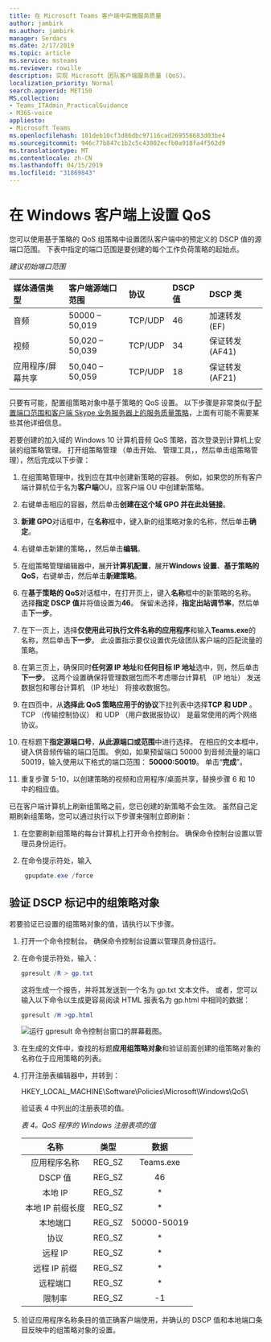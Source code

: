 ```yaml
---
title: 在 Microsoft Teams 客户端中实施服务质量
author: jambirk
ms.author: jambirk
manager: Serdars
ms.date: 2/17/2019
ms.topic: article
ms.service: msteams
ms.reviewer: rowille
description: 实现 Microsoft 团队客户端服务质量 (QoS)。
localization_priority: Normal
search.appverid: MET150
MS.collection:
- Teams_ITAdmin_PracticalGuidance
- M365-voice
appliesto:
- Microsoft Teams
ms.openlocfilehash: 101deb10cf3d86dbc97116cad269556683d03be4
ms.sourcegitcommit: 946c77b847c1b2c5c43802ecfb0a918fa4f562d9
ms.translationtype: MT
ms.contentlocale: zh-CN
ms.lasthandoff: 04/15/2019
ms.locfileid: "31869843"
---
```

# <a name="set-qos-on-windows-clients"></a>在 Windows 客户端上设置 QoS

您可以使用基于策略的 QoS 组策略中设置团队客户端中的预定义的 DSCP 值的源端口范围。 下表中指定的端口范围是要创建的每个工作负荷策略的起始点。

_建议初始端口范围_

媒体通信类型| 客户端源端口范围 |协议|DSCP 值|DSCP 类|
|:--- |:--- |:--- |:--- |:--- |
|音频| 50000 – 50,019|TCP/UDP|46|加速转发 (EF)|
|视频| 50,020 – 50,039|TCP/UDP|34|保证转发 (AF41)|
|应用程序/屏幕共享| 50,040 – 50,059|TCP/UDP|18|保证转发 (AF21)|
| | | | |

只要有可能，配置组策略对象中基于策略的 QoS 设置。 以下步骤是非常类似于[配置端口范围和客户端 Skype 业务服务器上的服务质量策略](https://docs.microsoft.com/SkypeForBusiness/manage/network-management/qos/configuring-port-ranges-for-your-skype-clients#configure-quality-of-service-policies-for-clients-running-on-windows-10)，上面有可能不需要某些其他详细信息。

若要创建的加入域的 Windows 10 计算机音频 QoS 策略，首次登录到计算机上安装的组策略管理。 打开组策略管理 （单击开始、 管理工具，，然后单击组策略管理），然后完成以下步骤：

1. 在组策略管理中，找到应在其中创建新策略的容器。 例如，如果您的所有客户端计算机位于名为**客户端**OU，应客户端 OU 中创建新策略。

2. 右键单击相应的容器，然后单击**创建在这个域 GPO 并在此处链接**。

3. **新建 GPO**对话框中，在**名称**框中，键入新的组策略对象的名称，然后单击**确定**。

4. 右键单击新建的策略，，然后单击**编辑**。

5. 在组策略管理编辑器中，展开**计算机配置**，展开**Windows 设置**、**基于策略的 QoS**，右键单击，然后单击**新建策略**。

6. 在**基于策略的 QoS**对话框中，在打开页上，键入**名称**框中的新策略的名称。 选择**指定 DSCP 值**并将值设置为**46**。 保留未选择，**指定出站调节率**，然后单击**下一步**。

7. 在下一页上，选择**仅使用此可执行文件名称的应用程序**和输入**Teams.exe**的名称，然后单击**下一步**。 此设置指示要仅设置优先级团队客户端的匹配流量的策略。

8. 在第三页上，确保同时**任何源 IP 地址**和**任何目标 IP 地址**选中，则，然后单击**下一步**。 这两个设置确保将管理数据包而不考虑哪台计算机 （IP 地址） 发送数据包和哪台计算机 （IP 地址） 将接收数据包。

9. 在四页中，从**选择此 QoS 策略应用于的协议**下拉列表中选择**TCP 和 UDP** 。 TCP （传输控制协议） 和 UDP （用户数据报协议） 是最常使用的两个网络协议。

10. 在标题下**指定源端口号**，**从此源端口或范围**中进行选择。 在相应的文本框中，键入供音频传输的端口范围。 例如，如果预留端口 50000 到音频流量的端口 50019，输入使用以下格式的端口范围： **50000:50019**。 单击“**完成**”。

11. 重复步骤 5-10，以创建策略的视频和应用程序/桌面共享，替换步骤 6 和 10 中的相应值。

已在客户端计算机上刷新组策略之前，您已创建的新策略不会生效。 虽然自己定期刷新组策略，您可以通过执行以下步骤来强制立即刷新：

1. 在您要刷新组策略的每台计算机上打开命令控制台。 确保命令控制台设置以管理员身份运行。

2. 在命令提示符处，输入

   ``` powershell
    gpupdate.exe /force
   ```

## <a name="verify-dscp-markings-in-the-group-policy-object"></a>验证 DSCP 标记中的组策略对象

若要验证已设置的组策略对象的值，请执行以下步骤。

1. 打开一个命令控制台。 确保命令控制台设置以管理员身份运行。

2. 在命令提示符处，输入：

   ``` powershell
   gpresult /R > gp.txt
   ```

   这将生成一个报告，并将其发送到一个名为 gp.txt 文本文件。 或者，您可以输入以下命令以生成更容易阅读 HTML 报表名为 gp.html 中相同的数据：

   ``` powershell
   gpresult /H >gp.html
   ```

   ![运行 gpresult 命令控制台窗口的屏幕截图。](media/Qos-in-Teams-Image3.png "运行 gpresult 命令控制台窗口的屏幕截图。")

3. 在生成的文件中，查找的标题**应用组策略对象**和验证前面创建的组策略对象的名称位于应用策略的列表。

4. 打开注册表编辑器中，并转到：

   HKEY_LOCAL_MACHINE\Software\Policies\Microsoft\Windows\QoS\

   验证表 4 中列出的注册表项的值。

   _表 4。QoS 程序的 Windows 注册表项的值_

   |          名称          |  类型  |    数据     |
   |         :---:          |:---:   |    :---:    |
   |    应用程序名称    | REG_SZ |  Teams.exe  |
   |       DSCP 值       | REG_SZ |     46      |
   |        本地 IP        | REG_SZ |     \*      |
   | 本地 IP 前缀长度 | REG_SZ |     \*      |
   |       本地端口       | REG_SZ | 50000-50019 |
   |        协议        | REG_SZ |     \*      |
   |       远程 IP        | REG_SZ |     \*      |
   |    远程 IP 前缀    | REG_SZ |     \*      |
   |      远程端口       | REG_SZ |     \*      |
   |     限制率      | REG_SZ |     -1      |

5. 验证应用程序名称条目的值正确客户端使用，并确认的 DSCP 值和本地端口条目反映中的组策略对象的设置。
